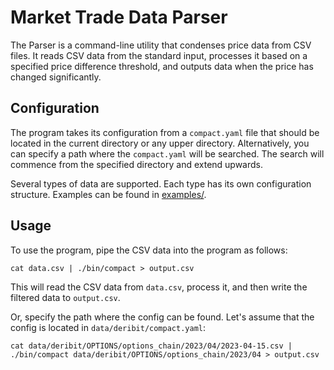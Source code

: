 # Market Trade Data Parser

The Parser is a command-line utility that condenses price data from CSV files.
It reads CSV data from the standard input, processes it based on a specified
price difference threshold, and outputs data when the price has changed
significantly.

## Configuration

The program takes its configuration from a `compact.yaml` file that should be
located in the current directory or any upper directory. Alternatively, you can
specify a path where the `compact.yaml` will be searched. The search will
commence from the specified directory and extend upwards.

Several types of data are supported. Each type has its own configuration
structure. Examples can be found in [examples/](./examples).

## Usage

To use the program, pipe the CSV data into the program as follows:

```shell
cat data.csv | ./bin/compact > output.csv
```

This will read the CSV data from `data.csv`, process it, and then write the
filtered data to `output.csv`.

Or, specify the path where the config can be found. Let's assume that the
config is located in `data/deribit/compact.yaml`:

```shell
cat data/deribit/OPTIONS/options_chain/2023/04/2023-04-15.csv | ./bin/compact data/deribit/OPTIONS/options_chain/2023/04 > output.csv
```
